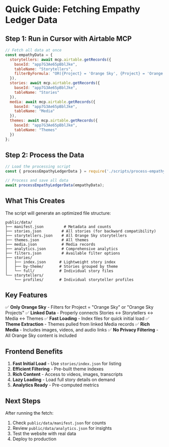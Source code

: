 # Quick Guide: Fetching Empathy Ledger Data

## Step 1: Run in Cursor with Airtable MCP

```javascript
// Fetch all data at once
const empathyData = {
  storytellers: await mcp.airtable.getRecords({
    baseId: "app7G3Ae65pBblJke",
    tableName: "Storytellers",
    filterByFormula: "OR({Project} = 'Orange Sky', {Project} = 'Orange Sky Projects')"
  }),
  stories: await mcp.airtable.getRecords({
    baseId: "app7G3Ae65pBblJke",
    tableName: "Stories"
  }),
  media: await mcp.airtable.getRecords({
    baseId: "app7G3Ae65pBblJke",
    tableName: "Media"
  }),
  themes: await mcp.airtable.getRecords({
    baseId: "app7G3Ae65pBblJke",
    tableName: "Themes"
  })
};
```

## Step 2: Process the Data

```javascript
// Load the processing script
const { processEmpathyLedgerData } = require('./scripts/process-empathy-ledger-data.js');

// Process and save all data
await processEmpathyLedgerData(empathyData);
```

## What This Creates

The script will generate an optimized file structure:

```
public/data/
├── manifest.json         # Metadata and counts
├── stories.json         # All stories (for backward compatibility)
├── storytellers.json    # All Orange Sky storytellers
├── themes.json          # All themes
├── media.json           # Media records
├── analytics.json       # Comprehensive analytics
├── filters.json         # Available filter options
├── stories/
│   ├── index.json      # Lightweight story index
│   ├── by-theme/       # Stories grouped by theme
│   └── full/           # Individual story files
└── storytellers/
    └── profiles/       # Individual storyteller profiles
```

## Key Features

✅ **Only Orange Sky** - Filters for Project = "Orange Sky" or "Orange Sky Projects"
✅ **Linked Data** - Properly connects Stories ↔ Storytellers ↔ Media ↔ Themes
✅ **Fast Loading** - Index files for quick initial load
✅ **Theme Extraction** - Themes pulled from linked Media records
✅ **Rich Media** - Includes images, videos, and audio links
✅ **No Privacy Filtering** - All Orange Sky content is included

## Frontend Benefits

1. **Fast Initial Load** - Use `stories/index.json` for listing
2. **Efficient Filtering** - Pre-built theme indexes
3. **Rich Content** - Access to videos, images, transcripts
4. **Lazy Loading** - Load full story details on demand
5. **Analytics Ready** - Pre-computed metrics

## Next Steps

After running the fetch:
1. Check `public/data/manifest.json` for counts
2. Review `public/data/analytics.json` for insights
3. Test the website with real data
4. Deploy to production